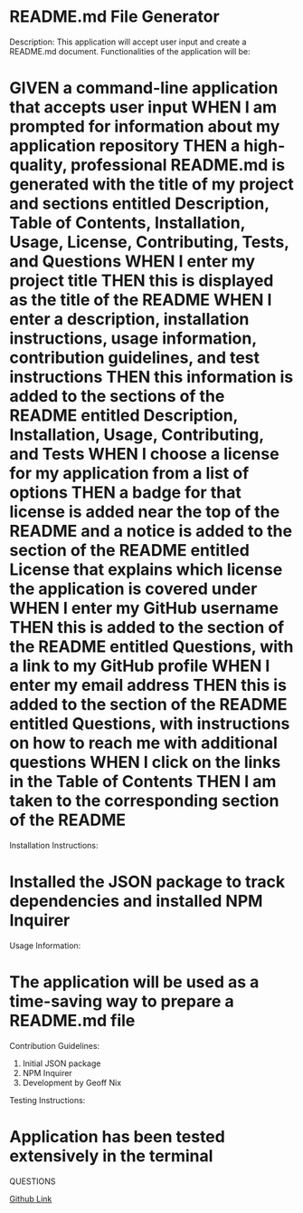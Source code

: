 # README.md File Generator

Description:
This application will accept user input and create a README.md document. Functionalities of the application will be:

GIVEN a command-line application that accepts user input
WHEN I am prompted for information about my application repository
THEN a high-quality, professional README.md is generated with the title of my project and sections entitled Description, Table of Contents, Installation, Usage, License, Contributing, Tests, and Questions
WHEN I enter my project title
THEN this is displayed as the title of the README
WHEN I enter a description, installation instructions, usage information, contribution guidelines, and test instructions
THEN this information is added to the sections of the README entitled Description, Installation, Usage, Contributing, and Tests
WHEN I choose a license for my application from a list of options
THEN a badge for that license is added near the top of the README and a notice is added to the section of the README entitled License that explains which license the application is covered under
WHEN I enter my GitHub username
THEN this is added to the section of the README entitled Questions, with a link to my GitHub profile
WHEN I enter my email address
THEN this is added to the section of the README entitled Questions, with instructions on how to reach me with additional questions
WHEN I click on the links in the Table of Contents
THEN I am taken to the corresponding section of the README
=========================

Installation Instructions:


Installed the JSON package to track dependencies and installed NPM Inquirer
=========================

Usage Information:


The application will be used as a time-saving way to prepare a README.md file
=========================

Contribution Guidelines:


1. Initial JSON package
2. NPM Inquirer
3. Development by Geoff Nix

Testing Instructions:


Application has been tested extensively in the terminal
=========================

QUESTIONS


[Github Link](https://github.com/FSGeoff/readMe-gen.git)
